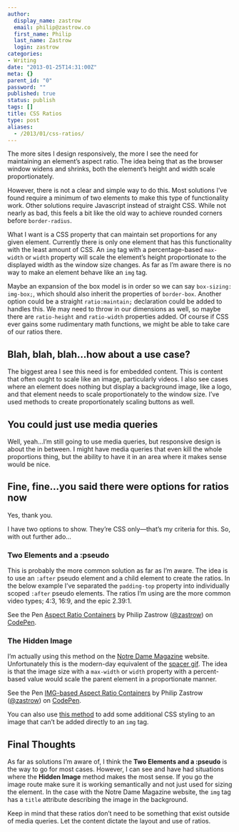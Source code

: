 ```yaml
---
author:
  display_name: zastrow
  email: philip@zastrow.co
  first_name: Philip
  last_name: Zastrow
  login: zastrow
categories:
- Writing
date: "2013-01-25T14:31:00Z"
meta: {}
parent_id: "0"
password: ""
published: true
status: publish
tags: []
title: CSS Ratios
type: post
aliases:
  - /2013/01/css-ratios/
---
```

<p>The more sites I design responsively, the more I see the need for maintaining an element’s aspect ratio. The idea being that as the browser window widens and shrinks, both the element’s height and width scale proportionately.</p>
<p>However, there is not a clear and simple way to do this. Most solutions I’ve found require a minimum of two elements to make this type of functionality work. Other solutions require Javascript instead of straight CSS. While not nearly as bad, this feels a bit like the old way to achieve rounded corners before <code class="highlighter-rouge">border-radius</code>.</p>
<p>What I want is a CSS property that can maintain set proportions for any given element. Currently there is only one element that has this functionality with the least amount of CSS. An <code class="highlighter-rouge">img</code> tag with a percentage-based <code class="highlighter-rouge">max-width</code> or <code class="highlighter-rouge">width</code> property will scale the element’s height proportionate to the displayed width as the window size changes. As far as I’m aware there is no way to make an element behave like an <code class="highlighter-rouge">img</code> tag.</p>
<p>Maybe an expansion of the box model is in order so we can say <code class="highlighter-rouge">box-sizing: img-box;</code>, which should also inherit the properties of <code class="highlighter-rouge">border-box</code>. Another option could be a straight <code class="highlighter-rouge">ratio:maintain;</code> declaration could be added to handles this. We may need to throw in our dimensions as well, so maybe there are <code class="highlighter-rouge">ratio-height</code> and <code class="highlighter-rouge">ratio-width</code> properties added. Of course if CSS ever gains some rudimentary math functions, we might be able to take care of our ratios there.</p>
<h2 id="blah-blah-blahhow-about-a-use-case">Blah, blah, blah…how about a use case?</h2>
<p>The biggest area I see this need is for embedded content. This is content that often ought to scale like an image, particularly videos. I also see cases where an element does nothing but display a background image, like a logo, and that element needs to scale proportionately to the window size. I’ve used methods to create proportionately scaling buttons as well.</p>
<h2 id="you-could-just-use-media-queries">You could just use media queries</h2>
<p>Well, yeah…I’m still going to use media queries, but responsive design is about the in between. I might have media queries that even kill the whole proportions thing, but the ability to have it in an area where it makes sense would be nice.</p>
<h2 id="fine-fineyou-said-there-were-options-for-ratios-now">Fine, fine…you said there were options for ratios now</h2>
<p>Yes, thank you.</p>
<p>I have two options to show. They’re CSS only—that’s my criteria for this. So, with out further ado…</p>
<h3 id="two-elements-and-a-pseudo">Two Elements and a :pseudo</h3>
<p>This is probably the more common solution as far as I’m aware. The idea is to use an <code class="highlighter-rouge">:after</code> pseudo element and a child element to create the ratios. In the below example I’ve separated the <code class="highlighter-rouge">padding-top</code> property into individually scoped <code class="highlighter-rouge">:after</code> pseudo elements. The ratios I’m using are the more common video types; 4:3, 16:9, and the epic 2.39:1.</p>
<p data-height="300" data-theme-id="21151" data-slug-hash="wBFaD" data-default-tab="html,result" data-user="zastrow" data-embed-version="2" class="codepen">See the Pen <a href="http://codepen.io/zastrow/pen/wBFaD/">Aspect Ratio Containers</a> by Philip Zastrow (<a href="http://codepen.io/zastrow">@zastrow</a>) on <a href="http://codepen.io">CodePen</a>.</p>
<p><script async="" src="//assets.codepen.io/assets/embed/ei.js"></script></p>
<h3 id="the-hidden-image">The Hidden Image</h3>
<p>I’m actually using this method on the <a href="http://magazine.nd.edu">Notre Dame Magazine</a> website. Unfortunately this is the modern-day equivalent of the <a href="http://en.wikipedia.org/wiki/Spacer_GIF">spacer gif</a>. The idea is that the image size with a <code class="highlighter-rouge">max-width</code> or <code class="highlighter-rouge">width</code> property with a percent-based value would scale the parent element in a proportionate manner.</p>
<p data-height="300" data-theme-id="21151" data-slug-hash="FELlc" data-default-tab="html,result" data-user="zastrow" data-embed-version="2" class="codepen">See the Pen <a href="http://codepen.io/zastrow/pen/FELlc/">IMG-based Aspect Ratio Containers</a> by Philip Zastrow (<a href="http://codepen.io/zastrow">@zastrow</a>) on <a href="http://codepen.io">CodePen</a>.</p>
<p><script async="" src="//assets.codepen.io/assets/embed/ei.js"></script></p>
<p>You can also use <a href="http://cdpn.io/rCpIB">this method</a> to add some additional CSS styling to an image that can’t be added directly to an <code class="highlighter-rouge">img</code> tag.</p>
<h2 id="final-thoughts">Final Thoughts</h2>
<p>As far as solutions I’m aware of, I think the <strong>Two Elements and a :pseudo</strong> is the way to go for most cases. However, I can see and have had situations where the <strong>Hidden Image</strong> method makes the most sense. If you go the image route make sure it is working semantically and not just used for sizing the element. In the case with the Notre Dame Magazine website, the <code class="highlighter-rouge">img</code> tag has a <code class="highlighter-rouge">title</code> attribute describing the image in the background.</p>
<p>Keep in mind that these ratios don’t need to be something that exist outside of media queries. Let the content dictate the layout and use of ratios.</p>
